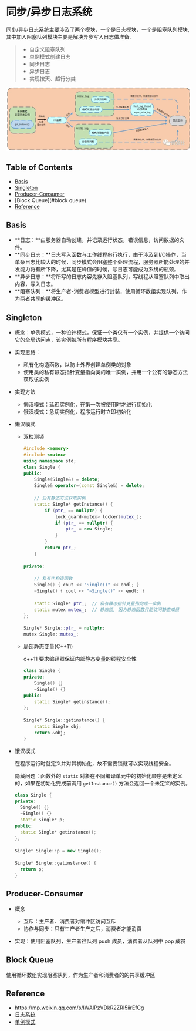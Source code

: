 
同步/异步日志系统
===============
同步/异步日志系统主要涉及了两个模块，一个是日志模块，一个是阻塞队列模块,其中加入阻塞队列模块主要是解决异步写入日志做准备.
> * 自定义阻塞队列
> * 单例模式创建日志
> * 同步日志
> * 异步日志
> * 实现按天、超行分类

![image-20230315130359983](./assets/image-20230315130359983.png)

## Table of Contents

+ [Basis](#basis)
+ [Singleton](#singleton)
+ [Producer-Consumer](#Producer-Consumer)
+ [Block Queue](#block queue)
+ [Reference](#reference)

## Basis

+ **日志：**由服务器自动创建，并记录运行状态，错误信息，访问数据的文件。
+ **同步日志：**日志写入函数与工作线程串行执行，由于涉及到I/O操作，当单条日志比较大的时候，同步模式会阻塞整个处理流程，服务器所能处理的并发能力将有所下降，尤其是在峰值的时候，写日志可能成为系统的瓶颈。
+ **异步日志：**将所写的日志内容先存入阻塞队列，写线程从阻塞队列中取出内容，写入日志。
+ **阻塞队列：**将生产者-消费者模型进行封装，使用循环数组实现队列，作为两者共享的缓冲区。

## Singleton

+ 概念：单例模式，一种设计模式，保证一个类仅有一个实例，并提供一个访问它的全局访问点，该实例被所有程序模块共享。

+ 实现思路：

  + 私有化构造函数，以防止外界创建单例类的对象
  + 使用类的私有静态指针变量指向类的唯一实例，并用一个公有的静态方法获取该实例

+ 实现方法

  + 懒汉模式：延迟实例化，在第一次被使用时才进行初始化
  + 饿汉模式：急切实例化，程序运行时立即初始化

+ 懒汉模式

  + 双检测锁

    ```c++
    #include <memory>
    #include <mutex>
    using namespace std;
    class Single {
    public:
    	Single(Single&) = delete;
    	Single& operator=(const Single&) = delete;
    
        // 公有静态方法获取实例
    	static Single* getInstance() {
    		if (ptr_ == nullptr) {
    			lock_guard<mutex> locker(mutex_);
    			if (ptr_ == nullptr) {
    				ptr_ = new Single;
    			}
    		}
    		return ptr_;
    	}
    
    private:
        
        // 私有化构造函数
        Single() { cout << "Single()" << endl; }
    	~Single() { cout << "~Single()" << endl; }
    	
    	static Single* ptr_;  // 私有静态指针变量指向唯一实例
    	static mutex mutex_;  // 静态锁, 因为静态函数只能访问静态成员
    };
    
    Single* Single::ptr_ = nullptr;
    mutex Single::mutex_;
    ```

  + 局部静态变量(C++11)

    c++11 要求编译器保证内部静态变量的线程安全性

    ```c++
    class Single {
    private:
    	Single() {}
    	~Single() {}
    public:
    	static Single* getinstance();
    };
    
    Single* Single::getinstance() {
    	static Single obj;
    	return &obj;
    }
    ```

+ 饿汉模式

  在程序运行时就定义并对其初始化，故不需要锁就可以实现线程安全。

  隐藏问题：函数外的 `static` 对象在不同编译单元中的初始化顺序是未定义的，如果在初始化完成前调用 `getInstance()` 方法会返回一个未定义的实例。

  ```c++
  class Single {
  private:
  	Single() {}
  	~Single() {}
  	static Single* p;
  public:
  	static Single* getinstance();
  };
  
  Single* Single::p = new Single();
  
  Single* Single::getinstance() {
  	return p;
  }

## Producer-Consumer

+ 概念
  + 互斥：生产者、消费者对缓冲区访问互斥
  + 协作与同步：只有生产者生产之后，消费者才能消费

+ 实现：使用阻塞队列，生产者往队列 push 成员，消费者从队列中 pop 成员

## Block Queue

使用循环数组实现阻塞队列，作为生产者和消费者的的共享缓冲区

## Reference

+ https://mp.weixin.qq.com/s/IWAlPzVDkR2ZRI5iirEfCg
+ [日志系统](https://blog.csdn.net/weixin_46778443/article/details/124020992)
+ [单例模式](https://blog.csdn.net/u010001838/article/details/44649609)
